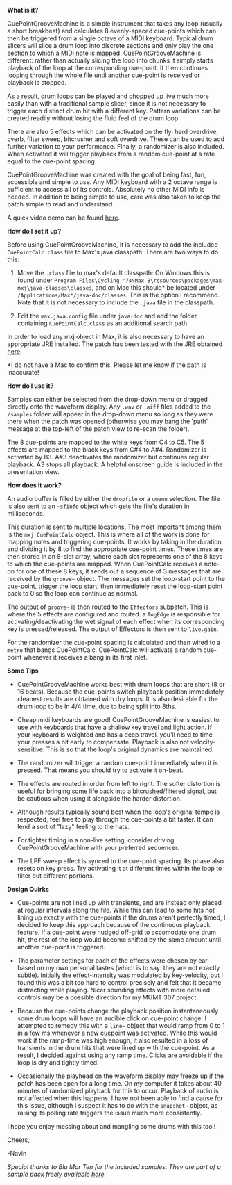 **What is it?**

CuePointGrooveMachine is a simple instrument that takes any loop (usually a short breakbeat) and calculates 8 evenly-spaced cue-points which can then be triggered from a single octave of a MIDI keyboard. Typical drum slicers will slice a drum loop into discrete sections and only play the one section to which a MIDI note is mapped. CuePointGrooveMachine is different: rather than actually slicing the loop into chunks it simply starts playback of the loop at the corresponding cue-point. It then continues looping through the whole file until another cue-point is received or playback is stopped.

As a result, drum loops can be played and chopped up live much more easily than with a traditional sample slicer, since it is not necessary to trigger each distinct drum hit with a different key. Pattern variations can be created readily without losing the fluid feel of the drum loop.

There are also 5 effects which can be activated on the fly: hard overdrive, cverb, filter sweep, bitcrusher and soft overdrive. These can be used to add further variation to your performance. Finally, a randomizer is also included. When activated it will trigger playback from a random cue-point at a rate equal to the cue-point spacing.

CuePointGrooveMachine was created with the goal of being fast, fun, accessible and simple to use. Any MIDI keyboard with a 2 octave range is sufficient to access all of its controls. Absolutely no other MIDI info is needed. In addition to being simple to use, care was also taken to keep the patch simple to read and understand.

A quick video demo can be found [here](https://youtu.be/YxlrMwZb4fg).

**How do I set it up?**

Before using CuePointGrooveMachine, it is necessary to add the included `CuePointCalc.class` file to Max's java classpath. There are two ways to do this:

1) Move the `.class` file to max's default classpath: On Windows this is found under `Program Files\Cycling '74\Max 8\resources\packages\max-mxj\java-classes\classes`, and on Mac this should* be located under `/Applications/Max*/java-doc/classes`. This is the option I recommend. Note that it is not necessary to include the `.java` file in the classpath. 

2) Edit the `max.java.config` file under `java-doc` and add the folder containing `CuePointCalc.class` as an additional search path.

In order to load any mxj object in Max, it is also necessary to have an appropriate JRE installed. The patch has been tested with the JRE obtained [here](https://www.oracle.com/ca-en/java/technologies/javase-jre8-downloads.html).

*I do not have a Mac to confirm this. Please let me know if the path is inaccurate!

**How do I use it?**

Samples can either be selected from the drop-down menu or dragged directly onto the waveform display. Any `.wav` or `.aiff` files added to the `/samples` folder will appear in the drop-down menu so long as they were there when the patch was opened (otherwise you may bang the 'path' message at the top-left of the patch view to re-scan the folder).

The 8 cue-points are mapped to the white keys from C4 to C5. The 5 effects are mapped to the black keys from C#4 to A#4. Randomizer is activated by B3. A#3 deactivates the randomizer but continues regular playback. A3 stops all playback. A helpful onscreen guide is included in the presentation view.

**How does it work?**

An audio buffer is filled by either the `dropfile` or a `umenu` selection. The file is also sent to an `~sfinfo` object which gets the file's duration in milliseconds.

This duration is sent to multiple locations. The most important among them is the `mxj CuePointCalc` object. This is where all of the work is done for mapping notes and triggering cue-points. It works by taking in the duration and dividing it by 8 to find the appropriate cue-point times. These times are then stored in an 8-slot array, where each slot represents one of the 8 keys to which the cue-points are mapped. When CuePointCalc receives a note-on for one of these 8 keys, it sends out a sequence of 3 messages that are received by the `groove~` object. The messages set the loop-start point to the cue-point, trigger the loop start, then immediately reset the loop-start point back to 0 so the loop can continue as normal.

The output of `groove~` is then routed to the `Effectors` subpatch. This is where the 5 effects are configured and routed. a `TogEdge` is responsible for activating/deactivating the wet signal of each effect when its corresponding key is pressed/released. The output of Effectors is then sent to `live.gain`.

For the randomizer the cue-point spacing is calculated and then wired to a `metro` that bangs CuePointCalc. CuePointCalc will activate a random cue-point whenever it receives a bang in its first inlet.

**Some Tips**

-  CuePointGrooveMachine works best with drum loops that are short (8 or 16 beats). Because the cue-points switch playback position immediately, cleanest results are obtained with dry loops. It is also desirable for the drum loop to be in 4/4 time, due to being split into 8ths.

-  Cheap midi keyboards are good! CuePointGrooveMachine is easiest to use with keyboards that have a shallow key travel and light action. If your keyboard is weighted and has a deep travel, you'll need to time your presses a bit early to compensate. Playback is also not velocity-sensitive. This is so that the loop's original dynamics are maintained.

-  The randomizer will trigger a random cue-point immediately when it is pressed. That means you should try to activate it on-beat.

-  The effects are routed in order from left to right. The softer distortion is useful for bringing some life back into a bitcrushed/filtered signal, but be cautious when using it alongside the harder distortion.

-  Although results typically sound best when the loop's original tempo is respected, feel free to play through the cue-points a bit faster. It can lend a sort of "lazy" feeling to the hats.

-  For tighter timing in a non-live setting, consider driving CuePointGrooveMachine with your preferred sequencer.

-  The LPF sweep effect is synced to the cue-point spacing. Its phase also resets on key press. Try activating it at different times within the loop to filter out different portions.

**Design Quirks**

-  Cue-points are not lined up with transients, and are instead only placed at regular intervals along the file. While this can lead to some hits not lining up exactly with the cue-points if the drums aren't perfectly timed, I decided to keep this approach because of the continuous playback feature. If a cue-point were nudged off-grid to accomodate one drum hit, the rest of the loop would become shifted by the same amount until another cue-point is triggered.

-  The parameter settings for each of the effects were chosen by ear based on my own personal tastes (which is to say: they are not exactly subtle). Initially the effect-intensity was modulated by key-velocity, but I found this was a bit too hard to control precisely and felt that it became distracting while playing. Nicer sounding effects with more detailed controls may be a possible direction for my MUMT 307 project.

-  Because the cue-points change the playback position instantaneously some drum loops will have an audible click on cue-point change. I attempted to remedy this with a `line~` object that would ramp from 0 to 1 in a few ms whenever a new cuepoint was activated. While this would work if the ramp-time was high enough, it also resulted in a loss of transients in the drum hits that were lined up with the cue-point. As a result, I decided against using any ramp time. Clicks are avoidable if the loop is dry and tightly timed.

-  Occasionally the playhead on the waveform display may freeze up if the patch has been open for a long time. On my computer it takes about 40 minutes of randomized playback for this to occur. Playback of audio is not affected when this happens. I have not been able to find a cause for this issue, although I suspect it has to do with the `snapshot~` object, as raising its polling rate triggers the issue much more consistently.

I hope you enjoy messing about and mangling some drums with this tool!

Cheers,

-Navin

*Special thanks to Blu Mar Ten for the included samples. They are part of a sample pack freely available [here](https://www.blumarten.com/product/junglejungle-free-sample-pack/).*
